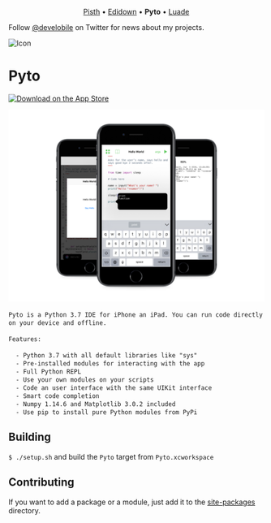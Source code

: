 <p align="center">
<a href="https://github.com/ColdGrub1384/Pisth">Pisth</a> &bull;
<a href="https://github.com/ColdGrub1384/Edidown">Edidown</a> &bull;
<b>Pyto</b> &bull;
<a href="https://github.com/ColdGrub1384/Luade">Luade</a>
</p>

Follow [@develobile](https://twitter.com/develobile) on Twitter for news about my projects.

![Icon](https://raw.githubusercontent.com/ColdGrub1384/Pyto/master/Pyto/Assets.xcassets/AppIcon.appiconset/Icon-App-83.5x83.5%402x.png)

# Pyto

[![Download on the App Store](https://pisth.github.io/appstorebadge.svg)](https://itunes.apple.com/us/app/pyto-python-ide/id1436650069?l=fr&ls=1&mt=8)

![screenshots](mockup.png)

```
Pyto is a Python 3.7 IDE for iPhone an iPad. You can run code directly on your device and offline.

Features:

  - Python 3.7 with all default libraries like "sys"
  - Pre-installed modules for interacting with the app
  - Full Python REPL
  - Use your own modules on your scripts
  - Code an user interface with the same UIKit interface
  - Smart code completion
  - Numpy 1.14.6 and Matplotlib 3.0.2 included
  - Use pip to install pure Python modules from PyPi
```

## Building

`$ ./setup.sh` and build the `Pyto` target from `Pyto.xcworkspace`

## Contributing

If you want to add a package or a module, just add it to the [site-packages](https://github.com/ColdGrub1384/Pyto/tree/master/site-packages) directory.
